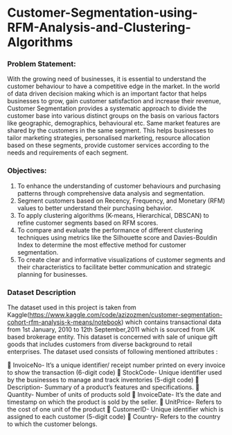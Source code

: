 # Customer-Segmentation-using-RFM-Analysis-and-Clustering-Algorithms

### Problem Statement:

With the growing need of businesses, it is essential to understand the customer behaviour to have a competitive edge in the market. In the world of data driven decision making which is an important factor that helps businesses to grow, gain customer satisfaction and increase their revenue, Customer Segmentation provides a systematic approach to divide the customer base into various distinct groups on the basis on various factors like geographic, demographics, behavioural etc. Same market features are shared by the customers in the same segment. This helps businesses to tailor marketing strategies, personalised marketing, resource allocation based on these segments, provide customer services according to the needs and requirements of each segment. 


### Objectives:

1. To enhance the understanding of customer behaviours and purchasing patterns through comprehensive data analysis and segmentation.
2. Segment customers based on Recency, Frequency, and Monetary (RFM) values to better understand their purchasing behavior.
3. To apply clustering algorithms (K-means, Hierarchical, DBSCAN) to refine customer segments based on RFM scores.
4. To compare and evaluate the performance of different clustering techniques using metrics like the Silhouette score and Davies-Bouldin Index to determine the most effective method for customer segmentation.
5. To create clear and informative visualizations of customer segments and their characteristics to facilitate better communication and strategic planning for businesses.

### Dataset Description

The dataset used in this project is taken from Kaggle(https://www.kaggle.com/code/azizozmen/customer-segmentation-cohort-rfm-analysis-k-means/notebook) which contains transactional data from 1st January, 2010 to 12th September,2011 which is sourced from UK based brokerage entity. This dataset is concerned with sale of unique gift goods that includes customers from diverse background to retail enterprises. The dataset used consists of following mentioned attributes :

	InvoiceNo- It’s a unique identifier/ receipt number printed on every invoice to show the transaction (6-digit code)
	StockCode- Unique identifier used by the businesses to manage and track inventories (5-digit code)
	Description- Summary of a product’s features and specifications.
	Quantity- Number of units of products sold
	InvoiceDate- It’s the date and timestamp on which the product is sold by the seller.
	UnitPrice- Refers to the cost of one unit of the product 
	CustomerID- Unique identifier which is assigned to each customer (5-digit code)
	Country- Refers to the country to which the customer belongs.

